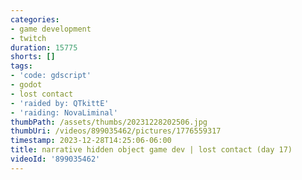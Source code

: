 ```yaml
---
categories:
- game development
- twitch
duration: 15775
shorts: []
tags:
- 'code: gdscript'
- godot
- lost contact
- 'raided by: QTkittE'
- 'raiding: NovaLiminal'
thumbPath: /assets/thumbs/20231228202506.jpg
thumbUri: /videos/899035462/pictures/1776559317
timestamp: 2023-12-28T14:25:06-06:00
title: narrative hidden object game dev | lost contact (day 17)
videoId: '899035462'
---
```


